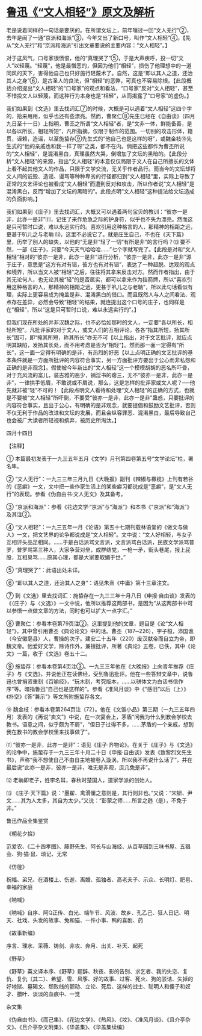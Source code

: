 # [鲁迅《“文人相轻”》原文及解析](https://www.vrrw.net/wx/8611.html)

老是说着同样的一句话是要厌的。在所谓文坛上，前年嚷过一回“文人无行”②，去年是闹了一通“京派和海派”③，今年又出了新口号，叫作“文人相轻”④。【先从“文人无行”和“京派和海派”引出文章要说的主要内容：“文人相轻”。】

对于这风气，口号家很愤恨，他的“真理哭了”⑤，于是大声疾呼，投一切“文人”以轻蔑。“轻蔑”，他是最憎恶的，但因为他们“相轻”，损伤了他理想中的一道同风的天下，害得他自己也只好施行轻蔑术了。自然，这是“即以其人之道，还治其人之身”⑥，是古圣人的良法，但“相轻”的恶弊，可真也不容易除根。【此段概括介绍提出“文人相轻”的“口号家”的观点和看法，“口号家”反对“文人相轻”，甚至不惜投文人以轻蔑，而这种行为本身也是“相轻”，从而揭露了“口号家”的虚伪。】



我们如果到《文选》里去找词汇⑦的时候，大概是可以遇着“文人相轻”这四个字的，拾来用用，似乎也还有些漂亮。然而，曹聚仁⑧先生已经在《自由谈》（四月九日至十一日）上指明，曹丕之所谓“文人相轻”者，是“文非一体，鲜能备善，是以各以所长，相轻所短”，凡所指摘，仅限于制作的范围。一切别的攻击形体，籍贯，诬赖，造谣，以至施蛰存⑨先生式的“他自己也是这样的呀”，或魏金枝⑩先生式的“他的亲戚也和我一样了呀”之类，都不在内。倘把这些都作为曹丕所说的“文人相轻”，是混淆黑白，真理虽然大哭，倒增加了文坛的黑暗的。【此段分析“文人相轻”的来源，指出“文人相轻”的本意仅仅局限于文人在自己所擅长的文体上看不起其他文人的作品，只限于文学交流，无关乎作者品行。而当今的文坛却将文人间的诋毁、造谣、谩骂等种种卑劣的行径都归到“文人相轻”里，实际上导致了正常的文艺评论也被看成“文人相轻”而遭到反对和攻击，所以作者说“文人相轻”是混淆黑白，反而“增加了文坛的黑暗的”。此段点明“文人相轻”这种提法给文坛造成的负面影响。】

我们如果到《庄子》里去找词汇，大概又可以遇着两句宝贝的教训：“彼亦一是非，此亦一是非”⑾，记住了来作危急之际的护身符，似乎也不失为漂亮。然而这是只可暂时口说，难以永远实行的。喜欢引用这种格言的人，那精神的相距之远，更甚于叭儿之与老聃 ⑿，这里不必说它了。就是庄生自己，不也在《天下篇》里，历举了别人的缺失，以他的“无是非”轻了一切“有所是非”的言行吗？⒀ 要不然，一部《庄子》，只要“今天天气哈哈哈……”七个字就写完了。【此段是对和“文人相轻”相对的“彼亦一是非，此亦一是非”进行分析，“彼亦一是非，此亦一是非”源于庄子，意思是“这方有对有错，彼方也有对有错”，表达了一种超脱、达观的观点和境界，所以当文人被“相轻”之后，往往将其拿来反击对方。然而作者指出，由于其无论何人，也无论其被“轻”的是否属实，都可以拿来作为挡箭牌，所以“喜欢引用这种格言的人，那精神的相距之远，更甚于叭儿之与老聃”，所以此句话看似有理，实际上更容易成为掩盖是非、混淆黑白的借口。而且既然人与人之间看法、观点存在差异，必然会导致“相轻”的结果，就连提出这个口号的庄子，也同样是在“相轻”，所以“这是只可暂时口说，难以永远实行的”。】

但我们现在所处的并非汉魏之际，也不必恰如那时的文人，一定要“各以所长，相轻所短”。凡批评家的对于文人，或文人们的互相评论，各各“指其所短，扬其所长”固可，即“掩其所短，称其所长”亦无不可【以上指出，对于文艺批评，就应点明其缺陷，发扬其长处，而不用考虑是否为“相轻”】。然而那一面一定得有“所长”，这一面一定得有明确的是非，有热烈的好恶【以上点明正确的文艺批评的基本条件就是一方面所批评的内容符合事实，另一方面批评方要出于公心而非私怨和正确的是非观念】。假使被今年新出的“文人相轻”这一个模模胡胡的恶名所吓昏，对于充风流的富儿，装古雅的恶少，销淫书的瘪三，无不“彼亦一是非，此亦一是非”，一律拱手低眉，不敢说或不屑说，那么，这是怎样的批评家或文人呢？──他先就非被“轻”不可的！【此段点明文人看待和处理“文人相轻”的正确的方式，也就是不要被“文人相轻”所吓倒，不要受“彼亦一是非，此亦一是非”蛊惑，只要批评的内容符合事实，且出于公心，有明确的是非观念，就要提倡和鼓励文艺批评，否则不仅无利于作品的改进和文坛的发展，而且会纵容罪恶、混淆黑白，最后导致自己也会被广大读者所轻视和摈弃，被历史所淘汰。】

四月十四日





【注释】

① 本篇最初发表于一九三五年五月《文学》月刊第四卷第五号“文学论坛”栏，署名隼。

② “文人无行”：一九三三年三月九日《大晚报》副刊《辣椒与橄榄》上刊有若谷的《恶癖》一文，文中把一些作家生活上的某些癖习都说成是“恶癖”，是“文人无行”的表现。参看《伪自由书·文人无文》及其备考。

③ “京派和海派”：参看《花边文学·“京派”与“海派”》和本书《“京派”和“海派”》及其注②。

④ “文人相轻”：一九三五年一月《论语》第五十七期刊载林语堂的《做文与做人》一文，把文艺界的论争都说成是“文人相轻”。文中说：“文人好相轻，与女子互相评头品足相同。……于是白话派骂文言派，文言派骂白话派，民族文学派骂普罗，普罗骂第三种人，大家争营对垒，成群结党，一枪一矛，街头巷尾，报上屁股，互相臭骂……原其心理，都是大家要取媚于世。”

⑤ “真理哭了”：此语出处未详。

⑥ “即以其人之道，还治其人之身”：语见朱熹《中庸》第十三章注文。

⑦ 到《文选》里去找词汇：施蛰存在一九三三年十月八日《申报·自由谈》发表的《〈庄子〉与〈文选〉》一文中说，他所以推荐这两部书，是因为“从这两部书中可以参悟一点做文章的方法，同时也可以扩大一点字汇。”

⑧ 曹聚仁：参看本卷第79页注②。这里提到他的文章，题目是《论“文人相轻”》，其中曾引用曹丕《典论论文》中的话。曹丕（187─226），字子桓，沛国谯（今安徽亳县）人，曹操的次子。建安二十五年（220）废汉献帝而自立为帝，即魏文帝。他爱好文学，除诗作外，兼擅批评，所著《典论》五卷，已佚，其中《论文》一篇，收于《文选》卷五十二。

⑨ 施蛰存：参看本卷第4页注③。一九三三年他在《大晚报》上向青年推荐《庄子》与《文选》，并说他正在读佛经，受到鲁迅批评。他在一些答辩文章中，说鲁迅也曾捐资重刻《百喻经》，“玩木刻，考究版本，……以骈体文为白话书信作序”等。暗指鲁迅“自己也是这样的”。参看《准风月谈》中《“感旧”以后（上）》《扑空》《答“兼示”》等文所附施蛰存各文。

⑩ 魏金枝：参看本卷第264页注〔72〕。他在《文饭小品》第三期（一九三五年四月）发表的《再说“卖文”》中说，在一次宴会上，茅盾“问我为什么到教会学校去教书。语意之间，似乎颇为不屑”，“但日子过得不多，……茅盾的一个亲戚，想到我在教书的教会学校里来找事做了”。

⑾ “彼亦一是非，此亦一是非”：语见《庄子·齐物论》。在关于《庄子》与《文选》的论争中，施蛰存于一九三三年十月二十日《申报·自由谈》发表《致黎烈文先生书》，声称“我不想使自己不由自主地被卷入漩涡，所以我不再说什么话了”，并在最后说“此亦一是非，彼亦一是非，唯无是非观，庶几免是非”。

⑿ 老聃即老子，姓李名耳，春秋时楚国人，道家学派的创始人。

⒀ 《庄子·天下篇》说：“墨翟、禽滑厘之意则是，其行则非也。”又说：“宋钘、尹文……其为人太多，其自为太少。”又说：“彭蒙之师……所言之韪（是），不免于非。”

鲁迅作品全集鉴赏

《朝花夕拾》

范爱农、《二十四孝图》、藤野先生、阿长与山海经、从百草园到三味书屋、五猖会、狗·猫·鼠、琐记、无常

《仿徨》

祝福、弟兄、在酒楼上、伤逝、离婚、孤独者、高老夫子、示众、长明灯、肥皂、幸福的家庭

《呐喊》

《呐喊》自序、阿Q正传、白光、端午节、风波、故乡、孔乙己、狂人日记、明天、社戏、头发的故事、兔和猫、一件小事、鸭的喜剧、药

《故事新编》

序言、理水、采薇、铸剑、非攻、奔月、出关、补天、起死

《野草》

《野草》英文译本序、《野草》题辞、秋夜、影的告别、求乞者、我的失恋、复仇、复仇〔其二〕、希望、雪、风筝、好的故事、过客、死火、狗的驳诘、失掉的好地狱、墓碣文、颓败线的颤动、立论、死后、这样的战士、聪明人和傻子和奴才、腊叶、淡淡的血痕中、一觉

杂文集

《伪自由书》、《而己集》、《花边文学》、《热风》、《坟》、《准风月谈》、《且介亭杂文》、《且介亭杂文附集》、《华盖集》、《华盖集续编》

